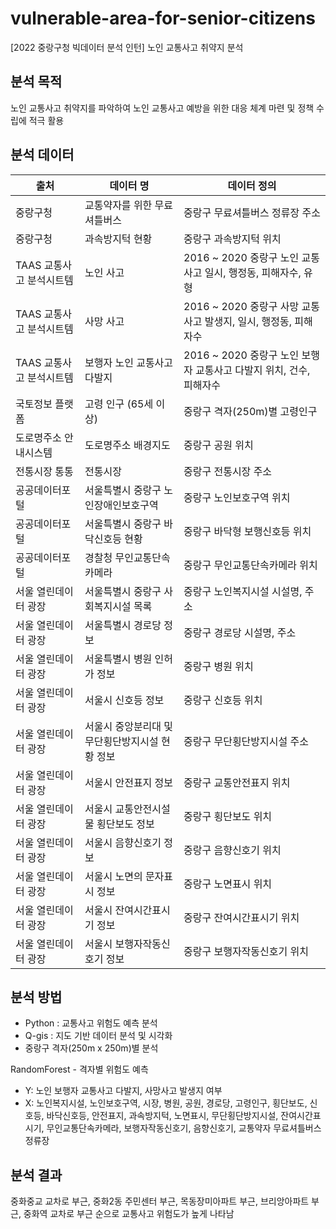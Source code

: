 # vulnerable-area-for-senior-citizens
[2022 중랑구청 빅데이터 분석 인턴] 노인 교통사고 취약지 분석


## 분석 목적
노인 교통사고 취약지를 파악하여 노인 교통사고 예방을 위한 대응 체계 마련 및 정책 수립에 적극 활용


## 분석 데이터
|출처|데이터 명|데이터 정의|
|------|---|---|
|중랑구청|교통약자를 위한 무료셔틀버스|중랑구 무료셔틀버스 정류장 주소|
|중랑구청|과속방지턱 현황|중랑구 과속방지턱 위치|
|TAAS 교통사고 분석시트템|노인 사고|2016 ~ 2020 중랑구 노인 교통사고 일시, 행정동, 피해자수, 유형|
|TAAS 교통사고 분석시트템|사망 사고|2016 ~ 2020 중랑구 사망 교통사고 발생지, 일시, 행정동, 피해자수|
|TAAS 교통사고 분석시트템|보행자 노인 교통사고 다발지|2016 ~ 2020 중랑구 노인 보행자 교통사고 다발지 위치, 건수, 피해자수|
|국토정보 플랫폼|고령 인구 (65세 이상)|중랑구 격자(250m)별 고령인구|
|도로명주소 안내시스템|도로명주소 배경지도|중랑구 공원 위치|
|전통시장 통통|전통시장|중랑구 전통시장 주소|
|공공데이터포털|서울특별시 중랑구 노인장애인보호구역|중랑구 노인보호구역 위치|
|공공데이터포털|서울특별시 중랑구 바닥신호등 현황|중랑구 바닥형 보행신호등 위치|
|공공데이터포털|경찰청 무인교통단속카메라|중랑구 무인교통단속카메라 위치|
|서울 열린데이터 광장|서울특별시 중랑구 사회복지시설 목록|중랑구 노인복지시설 시설명, 주소|
|서울 열린데이터 광장|서울특별시 경로당 정보|중랑구 경로당 시설명, 주소|
|서울 열린데이터 광장|서울특별시 병원 인허가 정보|중랑구 병원 위치|
|서울 열린데이터 광장|서울시 신호등 정보|중랑구 신호등 위치|
|서울 열린데이터 광장|서울시 중앙분리대 및 무단횡단방지시설 현황 정보|중랑구 무단횡단방지시설 주소|
|서울 열린데이터 광장|서울시 안전표지 정보|중랑구 교통안전표지 위치|
|서울 열린데이터 광장|서울시 교통안전시설물 횡단보도 정보|중랑구 횡단보도 위치|
|서울 열린데이터 광장|서울시 음향신호기 정보|중랑구 음향신호기 위치|
|서울 열린데이터 광장|서울시 노면의 문자표시 정보|중랑구 노면표시 위치|
|서울 열린데이터 광장|서울시 잔여시간표시기 정보|중랑구 잔여시간표시기 위치|
|서울 열린데이터 광장|서울시 보행자작동신호기 정보|중랑구 보행자작동신호기 위치|


## 분석 방법
* Python : 교통사고 위험도 예측 분석
* Q-gis : 지도 기반 데이터 분석 및 시각화
* 중랑구 격자(250m x 250m)별 분석

RandomForest - 격자별 위험도 예측
* Y: 노인 보행자 교통사고 다발지, 사망사고 발생지 여부
* X: 노인복지시설, 노인보호구역, 시장, 병원, 공원, 경로당, 고령인구, 횡단보도, 신호등, 바닥신호등, 안전표지, 과속방지턱, 노면표시, 무단횡단방지시설, 잔여시간표시기, 무인교통단속카메라, 보행자작동신호기, 음향신호기, 교통약자 무료셔틀버스 정류장


## 분석 결과
중화중교 교차로 부근, 중화2동 주민센터 부근, 목동장미아파트 부근, 브리앙아파트 부근, 중화역 교차로 부근 순으로 교통사고 위험도가 높게 나타남
